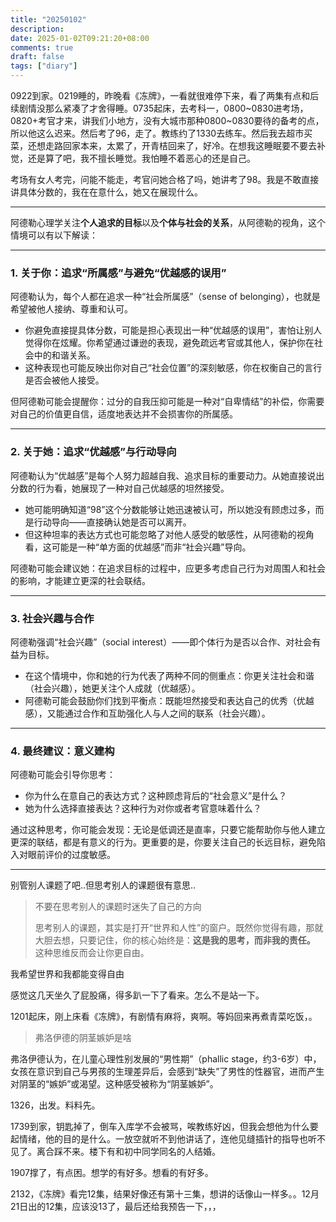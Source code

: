 ```yaml
---
title: "20250102"
description: 
date: 2025-01-02T09:21:20+08:00
comments: true
draft: false
tags: ["diary"]
---
```

0922到家。0219睡的，昨晚看《冻牌》，一看就很难停下来，看了两集有点和后续剧情没那么紧凑了才舍得睡。0735起床，去考科一，0800~0830进考场，0820+考官才来，讲我们小地方，没有大城市那种0800~0830要待的备考的点，所以他这么迟来。然后考了96，走了。教练约了1330去练车。然后我去超市买菜，还想走路回家本来，太累了，开青桔回来了，好冷。在想我这睡眠要不要去补觉，还是算了吧，我不擅长睡觉。我怕睡不着恶心的还是自己。

考场有女人考完，问能不能走，考官问她合格了吗，她讲考了98。我是不敢直接讲具体分数的，我在在意什么，她又在展现什么。

---

阿德勒心理学关注**个人追求的目标**以及**个体与社会的关系**，从阿德勒的视角，这个情境可以有以下解读：

---

### 1. **关于你：追求“所属感”与避免“优越感的误用”**
阿德勒认为，每个人都在追求一种“社会所属感”（sense of belonging），也就是希望被他人接纳、尊重和认可。  
- 你避免直接提具体分数，可能是担心表现出一种“优越感的误用”，害怕让别人觉得你在炫耀。你希望通过谦逊的表现，避免疏远考官或其他人，保护你在社会中的和谐关系。
- 这种表现也可能反映出你对自己“社会位置”的深刻敏感，你在权衡自己的言行是否会被他人接受。

但阿德勒可能会提醒你：过分的自我压抑可能是一种对“自卑情结”的补偿，你需要对自己的价值更自信，适度地表达并不会损害你的所属感。

---

### 2. **关于她：追求“优越感”与行动导向**
阿德勒认为“优越感”是每个人努力超越自我、追求目标的重要动力。从她直接说出分数的行为看，她展现了一种对自己优越感的坦然接受。  
- 她可能明确知道“98”这个分数能够让她迅速被认可，所以她没有顾虑过多，而是行动导向——直接确认她是否可以离开。
- 但这种坦率的表达方式也可能忽略了对他人感受的敏感性，从阿德勒的视角看，这可能是一种“单方面的优越感”而非“社会兴趣”导向。

阿德勒可能会建议她：在追求目标的过程中，应更多考虑自己行为对周围人和社会的影响，才能建立更深的社会联结。

---

### 3. **社会兴趣与合作**
阿德勒强调“社会兴趣”（social interest）——即个体行为是否以合作、对社会有益为目标。
- 在这个情境中，你和她的行为代表了两种不同的侧重点：你更关注社会和谐（社会兴趣），她更关注个人成就（优越感）。
- 阿德勒可能会鼓励你们找到平衡点：既能坦然接受和表达自己的优秀（优越感），又能通过合作和互助强化人与人之间的联系（社会兴趣）。

---

### 4. **最终建议：意义建构**
阿德勒可能会引导你思考：  
- 你为什么在意自己的表达方式？这种顾虑背后的“社会意义”是什么？  
- 她为什么选择直接表达？这种行为对你或者考官意味着什么？

通过这种思考，你可能会发现：无论是低调还是直率，只要它能帮助你与他人建立更深的联结，都是有意义的行为。更重要的是，你要关注自己的长远目标，避免陷入对眼前评价的过度敏感。

---

别管别人课题了吧..但思考别人的课题很有意思..

>不要在思考别人的课题时迷失了自己的方向
>
>思考别人的课题，其实是打开“世界和人性”的窗户。既然你觉得有趣，那就大胆去想，只要记住，你的核心始终是：**这是我的思考，而非我的责任。** 这种思维反而会让你更自由。

我希望世界和我都能变得自由

感觉这几天坐久了屁股痛，得多趴一下了看来。怎么不是站一下。

1201起床，刚上床看《冻牌》，有剧情有麻将，爽啊。等妈回来再煮青菜吃饭，。

>弗洛伊德的阴茎嫉妒是啥

弗洛伊德认为，在儿童心理性别发展的“男性期”（phallic stage，约3-6岁）中，女孩在意识到自己与男孩的生理差异后，会感到“缺失”了男性的性器官，进而产生对阴茎的“嫉妒”或渴望。这种感受被称为“阴茎嫉妒”。

1326，出发。料料先。

1739到家，钥匙掉了，倒车入库学不会被骂，唉教练好凶，但我会想他为什么要起情绪，他的目的是什么。一放空就听不到他讲话了，连他见缝插针的指导也听不见了。离合踩不来。楼下有和初中同学同名的人结婚。

1907撑了，有点困。想学的有好多。想看的有好多。

2132，《冻牌》看完12集，结果好像还有第十三集，想讲的话像山一样多。。12月21日出的12集，应该没13了，最后还给我预告一下，，，